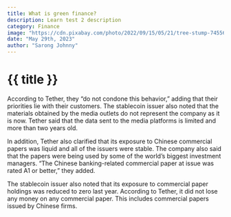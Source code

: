 ```yaml
---
title: What is green finance?
description: Learn test 2 description
category: Finance
image: "https://cdn.pixabay.com/photo/2022/09/15/05/21/tree-stump-7455677_1280.jpg"
date: "May 29th, 2023"
author: "Sarong Johnny"
---
```


# {{ title }}

According to Tether, they “do not condone this behavior,” adding that their priorities lie with their customers. The stablecoin issuer also noted that the materials obtained by the media outlets do not represent the company as it is now. Tether said that the data sent to the media platforms is limited and more than two years old.

In addition, Tether also clarified that its exposure to Chinese commercial papers was liquid and all of the issuers were stable. The company also said that the papers were being used by some of the world’s biggest investment managers. “The Chinese banking-related commercial paper at issue was rated A1 or better,” they added.

The stablecoin issuer also noted that its exposure to commercial paper holdings was reduced to zero last year. According to Tether, it did not lose any money on any commercial paper. This includes commercial papers issued by Chinese firms.
